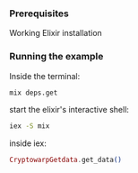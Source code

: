 ### Prerequisites
Working Elixir installation

### Running the example
Inside the terminal: 

```bash
mix deps.get
```

start the elixir's interactive shell:

```bash
iex -S mix
```

inside iex:

```elixir
CryptowarpGetdata.get_data()
```
